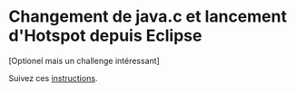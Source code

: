 # Changement de java.c et lancement d'Hotspot depuis Eclipse
[Optionel mais un challenge intéressant] 

Suivez ces [instructions](http://bit.ly/12LxuQy).
